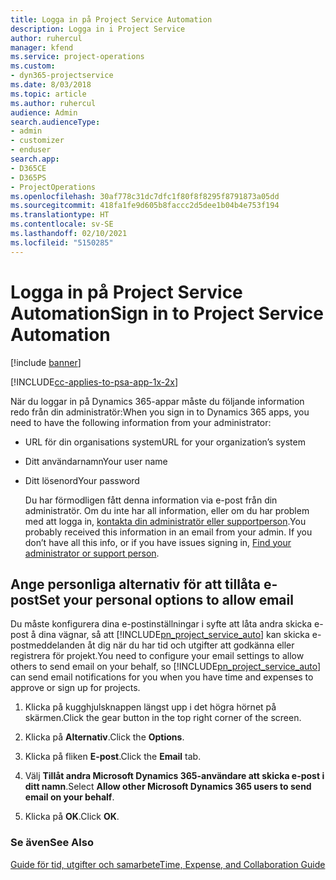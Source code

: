 ```yaml
---
title: Logga in på Project Service Automation
description: Logga in i Project Service
author: ruhercul
manager: kfend
ms.service: project-operations
ms.custom:
- dyn365-projectservice
ms.date: 8/03/2018
ms.topic: article
ms.author: ruhercul
audience: Admin
search.audienceType:
- admin
- customizer
- enduser
search.app:
- D365CE
- D365PS
- ProjectOperations
ms.openlocfilehash: 30af778c31dc7dfc1f80f8f8295f8791873a05dd
ms.sourcegitcommit: 418fa1fe9d605b8faccc2d5dee1b04b4e753f194
ms.translationtype: HT
ms.contentlocale: sv-SE
ms.lasthandoff: 02/10/2021
ms.locfileid: "5150285"
---
```

# <a name="sign-in-to-project-service-automation"></a><span data-ttu-id="cca54-103">Logga in på Project Service Automation</span><span class="sxs-lookup"><span data-stu-id="cca54-103">Sign in to Project Service Automation</span></span>

[!include [banner](../includes/psa-now-project-operations.md)]

[!INCLUDE[cc-applies-to-psa-app-1x-2x](../includes/cc-applies-to-psa-app-1x-2x.md)]

<span data-ttu-id="cca54-104">När du loggar in på Dynamics 365-appar måste du följande information redo från din administratör:</span><span class="sxs-lookup"><span data-stu-id="cca54-104">When you sign in to Dynamics 365 apps, you need to have the following information from your administrator:</span></span>  
  
- <span data-ttu-id="cca54-105">URL för din organisations system</span><span class="sxs-lookup"><span data-stu-id="cca54-105">URL for your organization’s system</span></span>  
  
- <span data-ttu-id="cca54-106">Ditt användarnamn</span><span class="sxs-lookup"><span data-stu-id="cca54-106">Your user name</span></span>  
  
- <span data-ttu-id="cca54-107">Ditt lösenord</span><span class="sxs-lookup"><span data-stu-id="cca54-107">Your password</span></span>  
  
  <span data-ttu-id="cca54-108">Du har förmodligen fått denna information via e-post från din administratör. Om du inte har all information, eller om du har problem med att logga in, [kontakta din administratör eller supportperson](https://docs.microsoft.com/dynamics365/customerengagement/on-premises/basics/find-administrator-support).</span><span class="sxs-lookup"><span data-stu-id="cca54-108">You probably received this information in an email from your admin. If you don’t have all this info, or if you have issues signing in, [Find your administrator or support person](https://docs.microsoft.com/dynamics365/customerengagement/on-premises/basics/find-administrator-support).</span></span>  
  
## <a name="set-your-personal-options-to-allow-email"></a><span data-ttu-id="cca54-109">Ange personliga alternativ för att tillåta e-post</span><span class="sxs-lookup"><span data-stu-id="cca54-109">Set your personal options to allow email</span></span>  
 <span data-ttu-id="cca54-110">Du måste konfigurera dina e-postinställningar i syfte att låta andra skicka e-post å dina vägnar, så att [!INCLUDE[pn_project_service_auto](../includes/pn-project-service-auto.md)] kan skicka e-postmeddelanden åt dig när du har tid och utgifter att godkänna eller registrera för projekt.</span><span class="sxs-lookup"><span data-stu-id="cca54-110">You need to configure your email settings to allow others to send email on your behalf, so [!INCLUDE[pn_project_service_auto](../includes/pn-project-service-auto.md)] can send email notifications for you when you have time and expenses to approve or sign up for projects.</span></span>  
  
1.  <span data-ttu-id="cca54-111">Klicka på kugghjulsknappen längst upp i det högra hörnet på skärmen.</span><span class="sxs-lookup"><span data-stu-id="cca54-111">Click the gear button in the top right corner of the screen.</span></span>  
  
2.  <span data-ttu-id="cca54-112">Klicka på **Alternativ**.</span><span class="sxs-lookup"><span data-stu-id="cca54-112">Click the **Options**.</span></span>  
  
3.  <span data-ttu-id="cca54-113">Klicka på fliken **E-post**.</span><span class="sxs-lookup"><span data-stu-id="cca54-113">Click the **Email** tab.</span></span>  
  
4.  <span data-ttu-id="cca54-114">Välj **Tillåt andra Microsoft Dynamics 365-användare att skicka e-post i ditt namn**.</span><span class="sxs-lookup"><span data-stu-id="cca54-114">Select **Allow other Microsoft Dynamics 365 users to send email on your behalf**.</span></span>  
  
5.  <span data-ttu-id="cca54-115">Klicka på **OK**.</span><span class="sxs-lookup"><span data-stu-id="cca54-115">Click **OK**.</span></span>  
  
### <a name="see-also"></a><span data-ttu-id="cca54-116">Se även</span><span class="sxs-lookup"><span data-stu-id="cca54-116">See Also</span></span>  
 [<span data-ttu-id="cca54-117">Guide för tid, utgifter och samarbete</span><span class="sxs-lookup"><span data-stu-id="cca54-117">Time, Expense, and Collaboration Guide</span></span>](../psa/time-expense-collaboration-guide.md)
